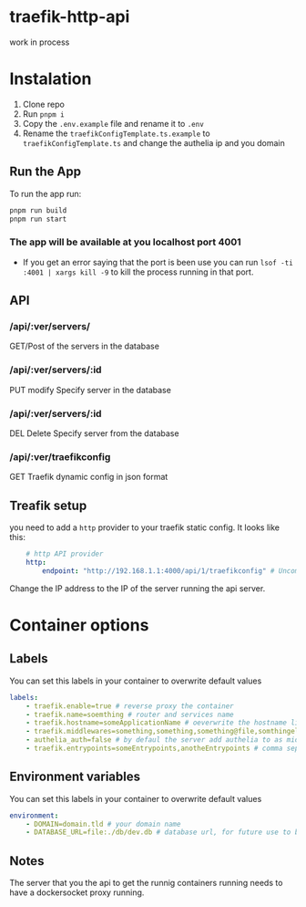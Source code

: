 # traefik-http-api
work in process


# Instalation
1. Clone repo
1. Run `pnpm i`
1. Copy the `.env.example` file and rename it to `.env`
1. Rename the `traefikConfigTemplate.ts.example` to `traefikConfigTemplate.ts` and change the authelia ip and you domain

## Run the App

To run the app run:
```bash
pnpm run build
pnpm run start

```
### The app will be available at you localhost port 4001
- If you get an error saying that the port is been use you can run `lsof -ti :4001 | xargs kill -9` to kill the process running in that port.

## API

### /api/:ver/servers/
GET/Post of the servers in the database

### /api/:ver/servers/:id
PUT modify Specify server in the database

### /api/:ver/servers/:id
DEL Delete Specify server from the database

### /api/:ver/traefikconfig
GET Traefik dynamic config in json format

## Treafik setup
you need to add a `http` provider to your traefik static config. It looks like this:
```yaml
    # http API provider
    http:
        endpoint: "http://192.168.1.1:4000/api/1/traefikconfig" # Uncomment if you are using docker socket proxy
```
Change the IP address to the IP of the server running the api server.

# Container options

## Labels
You can set this labels in your container to overwrite default values

```yaml
labels:
    - traefik.enable=true # reverse proxy the container
    - traefik.name=soemthing # router and services name
    - traefik.hostname=someApplicationName # oeverwrite the hostname like overwritten.domain.tld
    - traefik.middlewares=something,something,something@file,somthingelse@http # comma separated middlewares, the server convert it to an array, default to auth
    - authelia_auth=false # by defaul the server add authelia to as middleware (auth), if you set the middleware label this get overwritten, this label only works when no middlewares will defined in the traefik.middlewares label
    - traefik.entrypoints=someEntrypoints,anotheEntrypoints # comma separated entrypoints, the server convert it to an array, defualt to https
```
## Environment variables
You can set this labels in your container to overwrite default values

```yaml
environment:
    - DOMAIN=domain.tld # your domain name
    - DATABASE_URL=file:./db/dev.db # database url, for future use to be able to change the sqlite to another database like postgres

```

## Notes
The server that you the api to get the runnig containers running needs to have a dockersocket proxy running. 